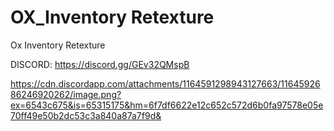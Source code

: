 # OX_Inventory Retexture
Ox Inventory Retexture

DISCORD: https://discord.gg/GEv32QMspB

https://cdn.discordapp.com/attachments/1164591298943127663/1164592686246920262/image.png?ex=6543c675&is=65315175&hm=6f7df6622e12c652c572d6b0fa97578e05e70ff49e50b2dc53c3a840a87a7f9d&
